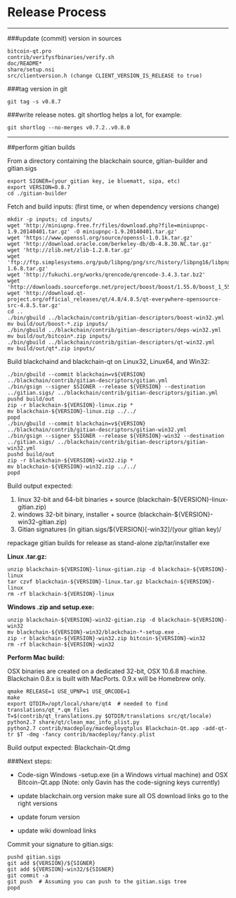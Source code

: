 Release Process
====================

* * *

###update (commit) version in sources


	bitcoin-qt.pro
	contrib/verifysfbinaries/verify.sh
	doc/README*
	share/setup.nsi
	src/clientversion.h (change CLIENT_VERSION_IS_RELEASE to true)

###tag version in git

	git tag -s v0.8.7

###write release notes. git shortlog helps a lot, for example:

	git shortlog --no-merges v0.7.2..v0.8.0

* * *

##perform gitian builds

 From a directory containing the blackchain source, gitian-builder and gitian.sigs
  
	export SIGNER=(your gitian key, ie bluematt, sipa, etc)
	export VERSION=0.8.7
	cd ./gitian-builder

 Fetch and build inputs: (first time, or when dependency versions change)

	mkdir -p inputs; cd inputs/
	wget 'http://miniupnp.free.fr/files/download.php?file=miniupnpc-1.9.20140401.tar.gz' -O miniupnpc-1.9.20140401.tar.gz'
	wget 'https://www.openssl.org/source/openssl-1.0.1k.tar.gz'
	wget 'http://download.oracle.com/berkeley-db/db-4.8.30.NC.tar.gz'
	wget 'http://zlib.net/zlib-1.2.8.tar.gz'
	wget 'ftp://ftp.simplesystems.org/pub/libpng/png/src/history/libpng16/libpng-1.6.8.tar.gz'
	wget 'http://fukuchi.org/works/qrencode/qrencode-3.4.3.tar.bz2'
	wget 'http://downloads.sourceforge.net/project/boost/boost/1.55.0/boost_1_55_0.tar.bz2'
	wget 'http://download.qt-project.org/official_releases/qt/4.8/4.8.5/qt-everywhere-opensource-src-4.8.5.tar.gz'
	cd ..
	./bin/gbuild ../blackchain/contrib/gitian-descriptors/boost-win32.yml
	mv build/out/boost-*.zip inputs/
	./bin/gbuild ../blackchain/contrib/gitian-descriptors/deps-win32.yml
	mv build/out/bitcoin*.zip inputs/
	./bin/gbuild ../blackchain/contrib/gitian-descriptors/qt-win32.yml
	mv build/out/qt*.zip inputs/

 Build blackchaind and blackchain-qt on Linux32, Linux64, and Win32:
  
	./bin/gbuild --commit blackchain=v${VERSION} ../blackchain/contrib/gitian-descriptors/gitian.yml
	./bin/gsign --signer $SIGNER --release ${VERSION} --destination ../gitian.sigs/ ../blackchain/contrib/gitian-descriptors/gitian.yml
	pushd build/out
	zip -r blackchain-${VERSION}-linux.zip *
	mv blackchain-${VERSION}-linux.zip ../../
	popd
	./bin/gbuild --commit blackchain=v${VERSION} ../blackchain/contrib/gitian-descriptors/gitian-win32.yml
	./bin/gsign --signer $SIGNER --release ${VERSION}-win32 --destination ../gitian.sigs/ ../blackchain/contrib/gitian-descriptors/gitian-win32.yml
	pushd build/out
	zip -r blackchain-${VERSION}-win32.zip *
	mv blackchain-${VERSION}-win32.zip ../../
	popd

  Build output expected:

  1. linux 32-bit and 64-bit binaries + source (blackchain-${VERSION}-linux-gitian.zip)
  2. windows 32-bit binary, installer + source (blackchain-${VERSION}-win32-gitian.zip)
  3. Gitian signatures (in gitian.sigs/${VERSION}[-win32]/(your gitian key)/

repackage gitian builds for release as stand-alone zip/tar/installer exe

**Linux .tar.gz:**

	unzip blackchain-${VERSION}-linux-gitian.zip -d blackchain-${VERSION}-linux
	tar czvf blackchain-${VERSION}-linux.tar.gz blackchain-${VERSION}-linux
	rm -rf blackchain-${VERSION}-linux

**Windows .zip and setup.exe:**

	unzip blackchain-${VERSION}-win32-gitian.zip -d blackchain-${VERSION}-win32
	mv blackchain-${VERSION}-win32/blackchain-*-setup.exe .
	zip -r blackchain-${VERSION}-win32.zip bitcoin-${VERSION}-win32
	rm -rf blackchain-${VERSION}-win32

**Perform Mac build:**

  OSX binaries are created on a dedicated 32-bit, OSX 10.6.8 machine.
  Blackchain 0.8.x is built with MacPorts.  0.9.x will be Homebrew only.

	qmake RELEASE=1 USE_UPNP=1 USE_QRCODE=1
	make
	export QTDIR=/opt/local/share/qt4  # needed to find translations/qt_*.qm files
	T=$(contrib/qt_translations.py $QTDIR/translations src/qt/locale)
	python2.7 share/qt/clean_mac_info_plist.py
	python2.7 contrib/macdeploy/macdeployqtplus Blackchain-Qt.app -add-qt-tr $T -dmg -fancy contrib/macdeploy/fancy.plist

 Build output expected: Blackchain-Qt.dmg

###Next steps:

* Code-sign Windows -setup.exe (in a Windows virtual machine) and
  OSX Bitcoin-Qt.app (Note: only Gavin has the code-signing keys currently)

* update blackchain.org version
  make sure all OS download links go to the right versions

* update forum version

* update wiki download links

Commit your signature to gitian.sigs:

	pushd gitian.sigs
	git add ${VERSION}/${SIGNER}
	git add ${VERSION}-win32/${SIGNER}
	git commit -a
	git push  # Assuming you can push to the gitian.sigs tree
	popd

